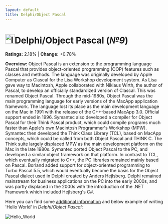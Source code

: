 ```yaml
---
layout: default
title: Delphi/Object Pascal
---
```


# <img src="https://p7.hiclipart.com/preview/239/998/517/delphi-object-pascal-embarcadero-rad-studio-computer-software-programming-language-vue-js.jpg" alt="logo" width="30"/>**Delphi/Object Pascal** (_№9_) 

**Ratings:** 2.18% | **Change:** +0.78% 

**Overview:** Object Pascal is an extension to the programming language Pascal that provides object-oriented programming (OOP) features such as classes and methods.
The language was originally developed by Apple Computer as Clascal for the Lisa Workshop development system. As Lisa gave way to Macintosh, Apple collaborated with Niklaus Wirth, the author of Pascal, to develop an officially standardized version of Clascal. This was renamed Object Pascal. Through the mid-1980s, Object Pascal was the main programming language for early versions of the MacApp application framework. The language lost its place as the main development language on the Mac in 1991 with the release of the C++-based MacApp 3.0. Official support ended in 1996.
Symantec also developed a compiler for Object Pascal for their Think Pascal product, which could compile programs much faster than Apple's own Macintosh Programmer's Workshop (MPW). Symantec then developed the Think Class Library (TCL), based on MacApp concepts, which could be called from both Object Pascal and THINK C. The Think suite largely displaced MPW as the main development platform on the Mac in the late 1980s.
Symantec ported Object Pascal to the PC, and developed a similar object framework on that platform. In contrast to TCL, which eventually migrated to C++, the PC libraries remained mainly based on Pascal.
Borland added support for object-oriented programming to Turbo Pascal 5.5, which would eventually become the basis for the Object Pascal dialect used in Delphi created by Anders Hejlsberg. Delphi remained mainstream for business applications on the PC into the early 2000s, and was partly displaced in the 2000s with the introduction of the .NET Framework which included Hejlsberg's C#.

Here you can find some [additional information](https://en.wikipedia.org/wiki/Object_Pascal) and below example of writing 'Hello World' in _Delphi/Object Pascal_: 

![Hello_World](https://i.ytimg.com/vi/k2t-6fnmic8/maxresdefault.jpg)

